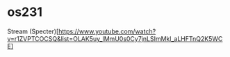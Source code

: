 # os231

Stream (Specter)[https://www.youtube.com/watch?v=r1ZVPTCOCSQ&list=OLAK5uy_lMmU0s0Cy7jnLSImMkl_aLHFTnQ2K5WCE]
